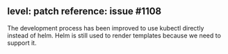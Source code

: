 level: patch
reference: issue #1108
---
The development process has been improved to use kubectl directly instead of helm.
Helm is still used to render templates because we need to support it.
